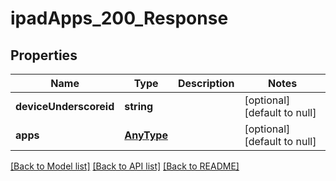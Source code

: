 # ipadApps_200_Response

## Properties
Name | Type | Description | Notes
------------ | ------------- | ------------- | -------------
**deviceUnderscoreid** | **string** |  | [optional] [default to null]
**apps** | [**AnyType**](.md) |  | [optional] [default to null]

[[Back to Model list]](../README.md#documentation-for-models) [[Back to API list]](../README.md#documentation-for-api-endpoints) [[Back to README]](../README.md)


